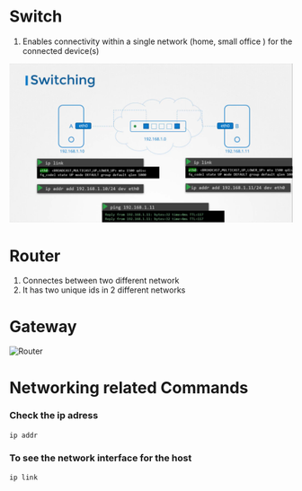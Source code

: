 # Switch 
1. Enables connectivity within a single network (home, small office ) for the connected device(s)

![Switch](img/switch.png)

# Router 
1. Connectes between two different network 
2. It has two unique ids in 2 different networks 

# Gateway 

![Router](img/route.png)

# Networking related Commands
### Check the ip adress 
```
ip addr
```

### To see the network interface for the host 
```
ip link
````
